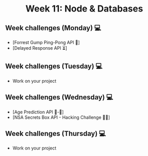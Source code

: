 <h1 align="center">Week 11: Node & Databases </h1>

## Week challenges (Monday) 💻

- [Forrest Gump Ping-Pong API 🏓]
- [Delayed Response API ⏳]

## Week challenges (Tuesday) 💻

- Work on your project

## Week challenges (Wednesday) 💻

- [Age Prediction API 👶-👴]
- [NSA Secrets Box API - Hacking Challenge 👨‍💻]

## Week challenges (Thursday) 💻

- Work on your project
